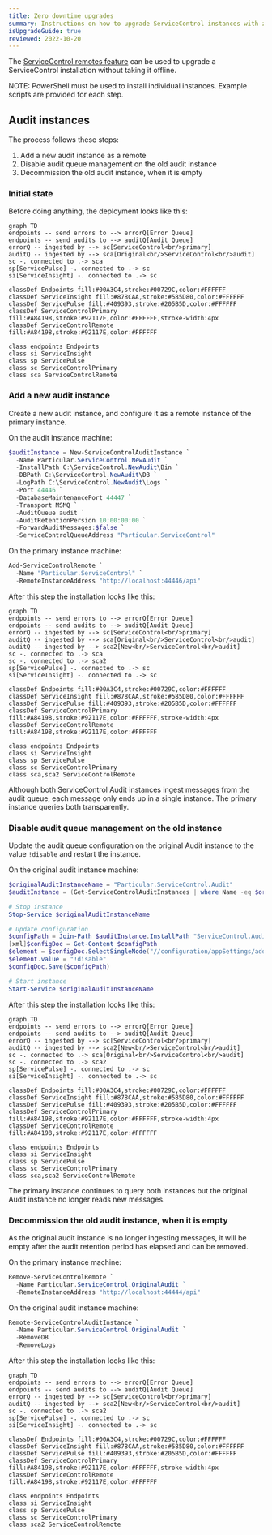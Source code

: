 ```yaml
---
title: Zero downtime upgrades
summary: Instructions on how to upgrade ServiceControl instances with zero downtime
isUpgradeGuide: true
reviewed: 2022-10-20
---
```


The [ServiceControl remotes feature](/servicecontrol/servicecontrol-instances/remotes.md) can be used to upgrade a ServiceControl installation without taking it offline.

NOTE: PowerShell must be used to install individual instances. Example scripts are provided for each step.

## Audit instances

The process follows these steps:

1. Add a new audit instance as a remote
1. Disable audit queue management on the old audit instance
1. Decommission the old audit instance, when it is empty

### Initial state

Before doing anything, the deployment looks like this:

```mermaid
graph TD
endpoints -- send errors to --> errorQ[Error Queue]
endpoints -- send audits to --> auditQ[Audit Queue]
errorQ -- ingested by --> sc[ServiceControl<br/>primary]
auditQ -- ingested by --> sca[Original<br/>ServiceControl<br/>audit]
sc -. connected to .-> sca
sp[ServicePulse] -. connected to .-> sc
si[ServiceInsight] -. connected to .-> sc

classDef Endpoints fill:#00A3C4,stroke:#00729C,color:#FFFFFF
classDef ServiceInsight fill:#878CAA,stroke:#585D80,color:#FFFFFF
classDef ServicePulse fill:#409393,stroke:#205B5D,color:#FFFFFF
classDef ServiceControlPrimary fill:#A84198,stroke:#92117E,color:#FFFFFF,stroke-width:4px
classDef ServiceControlRemote fill:#A84198,stroke:#92117E,color:#FFFFFF

class endpoints Endpoints
class si ServiceInsight
class sp ServicePulse
class sc ServiceControlPrimary
class sca ServiceControlRemote
```

### Add a new audit instance

Create a new audit instance, and configure it as a remote instance of the primary instance.

On the audit instance machine:
```ps1
$auditInstance = New-ServiceControlAuditInstance `
  -Name Particular.ServiceControl.NewAudit `
  -InstallPath C:\ServiceControl.NewAudit\Bin `
  -DBPath C:\ServiceControl.NewAudit\DB `
  -LogPath C:\ServiceControl.NewAudit\Logs `
  -Port 44446 `
  -DatabaseMaintenancePort 44447 `
  -Transport MSMQ `
  -AuditQueue audit `
  -AuditRetentionPersion 10:00:00:00 `
  -ForwardAuditMessages:$false `
  -ServiceControlQueueAddress "Particular.ServiceControl"
```

On the primary instance machine:
```ps1
Add-ServiceControlRemote `
  -Name "Particular.ServiceControl" `
  -RemoteInstanceAddress "http://localhost:44446/api"
```

After this step the installation looks like this:

```mermaid
graph TD
endpoints -- send errors to --> errorQ[Error Queue]
endpoints -- send audits to --> auditQ[Audit Queue]
errorQ -- ingested by --> sc[ServiceControl<br/>primary]
auditQ -- ingested by --> sca[Original<br/>ServiceControl<br/>audit]
auditQ -- ingested by --> sca2[New<br/>ServiceControl<br/>audit]
sc -. connected to .-> sca
sc -. connected to .-> sca2
sp[ServicePulse] -. connected to .-> sc
si[ServiceInsight] -. connected to .-> sc

classDef Endpoints fill:#00A3C4,stroke:#00729C,color:#FFFFFF
classDef ServiceInsight fill:#878CAA,stroke:#585D80,color:#FFFFFF
classDef ServicePulse fill:#409393,stroke:#205B5D,color:#FFFFFF
classDef ServiceControlPrimary fill:#A84198,stroke:#92117E,color:#FFFFFF,stroke-width:4px
classDef ServiceControlRemote fill:#A84198,stroke:#92117E,color:#FFFFFF

class endpoints Endpoints
class si ServiceInsight
class sp ServicePulse
class sc ServiceControlPrimary
class sca,sca2 ServiceControlRemote
```

Although both ServiceControl Audit instances ingest messages from the audit queue, each message only ends up in a single instance. The primary instance queries both transparently.

### Disable audit queue management on the old instance

Update the audit queue configuration on the original Audit instance to the value `!disable` and restart the instance.

On the original audit instance machine:
```ps1
$originalAuditInstanceName = "Particular.ServiceControl.Audit"
$auditInstance = (Get-ServiceControlAuditInstances | where Name -eq $originalAuditInstanceName)[0]

# Stop instance
Stop-Service $originalAuditInstanceName

# Update configuration
$configPath = Join-Path $auditInstance.InstallPath "ServiceControl.Audit.exe.config"
[xml]$configDoc = Get-Content $configPath
$element = $configDoc.SelectSingleNode("//configuration/appSettings/add[@key='ServiceBus/AuditQueue']")
$element.value = "!disable"
$configDoc.Save($configPath)

# Start instance
Start-Service $originalAuditInstanceName
```

After this step the installation looks like this:

```mermaid
graph TD
endpoints -- send errors to --> errorQ[Error Queue]
endpoints -- send audits to --> auditQ[Audit Queue]
errorQ -- ingested by --> sc[ServiceControl<br/>primary]
auditQ -- ingested by --> sca2[New<br/>ServiceControl<br/>audit]
sc -. connected to .-> sca[Original<br/>ServiceControl<br/>audit]
sc -. connected to .-> sca2
sp[ServicePulse] -. connected to .-> sc
si[ServiceInsight] -. connected to .-> sc

classDef Endpoints fill:#00A3C4,stroke:#00729C,color:#FFFFFF
classDef ServiceInsight fill:#878CAA,stroke:#585D80,color:#FFFFFF
classDef ServicePulse fill:#409393,stroke:#205B5D,color:#FFFFFF
classDef ServiceControlPrimary fill:#A84198,stroke:#92117E,color:#FFFFFF,stroke-width:4px
classDef ServiceControlRemote fill:#A84198,stroke:#92117E,color:#FFFFFF

class endpoints Endpoints
class si ServiceInsight
class sp ServicePulse
class sc ServiceControlPrimary
class sca,sca2 ServiceControlRemote
```

The primary instance continues to query both instances but the original Audit instance no longer reads new messages.

### Decommission the old audit instance, when it is empty

As the original audit instance is no longer ingesting messages, it will be empty after the audit retention period has elapsed and can be removed.

On the primary instance machine:
```ps1
Remove-ServiceControlRemote `
  -Name Particular.ServiceControl.OriginalAudit ` 
  -RemoteInstanceAddress "http://localhost:44444/api"
```

On the original audit instance machine:
```ps1
Remote-ServiceControlAuditInstance `
  -Name Particular.ServiceControl.OriginalAudit `
  -RemoveDB `
  -RemoveLogs
```

After this step the installation looks like this:

```mermaid
graph TD
endpoints -- send errors to --> errorQ[Error Queue]
endpoints -- send audits to --> auditQ[Audit Queue]
errorQ -- ingested by --> sc[ServiceControl<br/>primary]
auditQ -- ingested by --> sca2[New<br/>ServiceControl<br/>audit]
sc -. connected to .-> sca2
sp[ServicePulse] -. connected to .-> sc
si[ServiceInsight] -. connected to .-> sc

classDef Endpoints fill:#00A3C4,stroke:#00729C,color:#FFFFFF
classDef ServiceInsight fill:#878CAA,stroke:#585D80,color:#FFFFFF
classDef ServicePulse fill:#409393,stroke:#205B5D,color:#FFFFFF
classDef ServiceControlPrimary fill:#A84198,stroke:#92117E,color:#FFFFFF,stroke-width:4px
classDef ServiceControlRemote fill:#A84198,stroke:#92117E,color:#FFFFFF

class endpoints Endpoints
class si ServiceInsight
class sp ServicePulse
class sc ServiceControlPrimary
class sca2 ServiceControlRemote
```